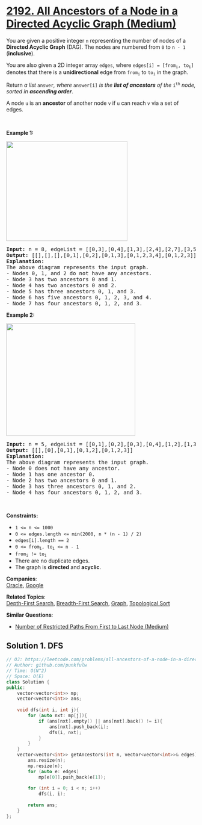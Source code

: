 # [2192. All Ancestors of a Node in a Directed Acyclic Graph (Medium)](https://leetcode.com/problems/all-ancestors-of-a-node-in-a-directed-acyclic-graph/)

<p>You are given a positive integer <code>n</code> representing the number of nodes of a <strong>Directed Acyclic Graph</strong> (DAG). The nodes are numbered from <code>0</code> to <code>n - 1</code> (<strong>inclusive</strong>).</p>

<p>You are also given a 2D integer array <code>edges</code>, where <code>edges[i] = [from<sub>i</sub>, to<sub>i</sub>]</code> denotes that there is a <strong>unidirectional</strong> edge from <code>from<sub>i</sub></code> to <code>to<sub>i</sub></code> in the graph.</p>

<p>Return <em>a list</em> <code>answer</code><em>, where </em><code>answer[i]</code><em> is the <strong>list of ancestors</strong> of the</em> <code>i<sup>th</sup></code> <em>node, sorted in <strong>ascending order</strong></em>.</p>

<p>A node <code>u</code> is an <strong>ancestor</strong> of another node <code>v</code> if <code>u</code> can reach <code>v</code> via a set of edges.</p>

<p>&nbsp;</p>
<p><strong>Example 1:</strong></p>
<img alt="" src="https://assets.leetcode.com/uploads/2019/12/12/e1.png" style="width: 322px; height: 265px;">
<pre><strong>Input:</strong> n = 8, edgeList = [[0,3],[0,4],[1,3],[2,4],[2,7],[3,5],[3,6],[3,7],[4,6]]
<strong>Output:</strong> [[],[],[],[0,1],[0,2],[0,1,3],[0,1,2,3,4],[0,1,2,3]]
<strong>Explanation:</strong>
The above diagram represents the input graph.
- Nodes 0, 1, and 2 do not have any ancestors.
- Node 3 has two ancestors 0 and 1.
- Node 4 has two ancestors 0 and 2.
- Node 5 has three ancestors 0, 1, and 3.
- Node 6 has five ancestors 0, 1, 2, 3, and 4.
- Node 7 has four ancestors 0, 1, 2, and 3.
</pre>

<p><strong>Example 2:</strong></p>
<img alt="" src="https://assets.leetcode.com/uploads/2019/12/12/e2.png" style="width: 343px; height: 299px;">
<pre><strong>Input:</strong> n = 5, edgeList = [[0,1],[0,2],[0,3],[0,4],[1,2],[1,3],[1,4],[2,3],[2,4],[3,4]]
<strong>Output:</strong> [[],[0],[0,1],[0,1,2],[0,1,2,3]]
<strong>Explanation:</strong>
The above diagram represents the input graph.
- Node 0 does not have any ancestor.
- Node 1 has one ancestor 0.
- Node 2 has two ancestors 0 and 1.
- Node 3 has three ancestors 0, 1, and 2.
- Node 4 has four ancestors 0, 1, 2, and 3.
</pre>

<p>&nbsp;</p>
<p><strong>Constraints:</strong></p>

<ul>
	<li><code>1 &lt;= n &lt;= 1000</code></li>
	<li><code>0 &lt;= edges.length &lt;= min(2000, n * (n - 1) / 2)</code></li>
	<li><code>edges[i].length == 2</code></li>
	<li><code>0 &lt;= from<sub>i</sub>, to<sub>i</sub> &lt;= n - 1</code></li>
	<li><code>from<sub>i</sub> != to<sub>i</sub></code></li>
	<li>There are no duplicate edges.</li>
	<li>The graph is <strong>directed</strong> and <strong>acyclic</strong>.</li>
</ul>


**Companies**:  
[Oracle](https://leetcode.com/company/oracle), [Google](https://leetcode.com/company/google)

**Related Topics**:  
[Depth-First Search](https://leetcode.com/tag/depth-first-search/), [Breadth-First Search](https://leetcode.com/tag/breadth-first-search/), [Graph](https://leetcode.com/tag/graph/), [Topological Sort](https://leetcode.com/tag/topological-sort/)

**Similar Questions**:
* [Number of Restricted Paths From First to Last Node (Medium)](https://leetcode.com/problems/number-of-restricted-paths-from-first-to-last-node/)

## Solution 1. DFS

```cpp
// OJ: https://leetcode.com/problems/all-ancestors-of-a-node-in-a-directed-acyclic-graph/
// Author: github.com/punkfulw
// Time: O(N^2)
// Space: O(E)
class Solution {
public:
    vector<vector<int>> mp;
    vector<vector<int>> ans;
    
    void dfs(int i, int j){
        for (auto nxt: mp[j]){
            if (ans[nxt].empty() || ans[nxt].back() != i){
                ans[nxt].push_back(i);
                dfs(i, nxt);
            }
        }
    }
    vector<vector<int>> getAncestors(int n, vector<vector<int>>& edges) {
        ans.resize(n);
        mp.resize(n);
        for (auto e: edges)
            mp[e[0]].push_back(e[1]);
        
        for (int i = 0; i < n; i++)
            dfs(i, i);
        
        return ans;
    }
};
```
